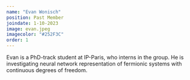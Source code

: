 ```yaml
---
name: "Evan Wonisch"
position: Past Member
joindate: 1-10-2023
image: evan.jpeg
imagecolor: "#252F3C"
order: 1
---
```


Evan is a PhD-track student at IP-Paris, who interns in the group.
He is investigating neural network representation of fermionic systems with continuous degrees of freedom.